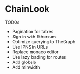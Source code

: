 # ChainLook


TODOs

- Pagination for tables
- Sign in with Ethereum
- Optimize querying to TheGraph
- Use IPNS in URLs
- Replace monaco editor
- Use lazy loading for routes
- Add globals
- Add minwidth

